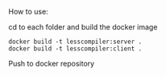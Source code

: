 How to use:

cd to each folder and build the docker image
```
docker build -t lesscompiler:server .
docker build -t lesscompiler:client .
```
Push to docker repository
